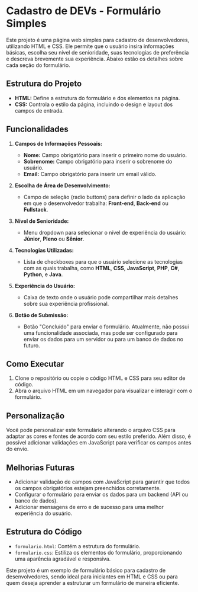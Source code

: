 # Cadastro de DEVs - Formulário Simples

Este projeto é uma página web simples para cadastro de desenvolvedores, utilizando HTML e CSS. Ele permite que o usuário insira informações básicas, escolha seu nível de senioridade, suas tecnologias de preferência e descreva brevemente sua experiência. Abaixo estão os detalhes sobre cada seção do formulário.

## Estrutura do Projeto

- **HTML:** Define a estrutura do formulário e dos elementos na página.
- **CSS:** Controla o estilo da página, incluindo o design e layout dos campos de entrada.

## Funcionalidades

1. **Campos de Informações Pessoais:**
   - **Nome:** Campo obrigatório para inserir o primeiro nome do usuário.
   - **Sobrenome:** Campo obrigatório para inserir o sobrenome do usuário.
   - **Email:** Campo obrigatório para inserir um email válido.

2. **Escolha de Área de Desenvolvimento:**
   - Campo de seleção (radio buttons) para definir o lado da aplicação em que o desenvolvedor trabalha: **Front-end**, **Back-end** ou **Fullstack**.

3. **Nível de Senioridade:**
   - Menu dropdown para selecionar o nível de experiência do usuário: **Júnior**, **Pleno** ou **Sênior**.

4. **Tecnologias Utilizadas:**
   - Lista de checkboxes para que o usuário selecione as tecnologias com as quais trabalha, como **HTML**, **CSS**, **JavaScript**, **PHP**, **C#**, **Python**, e **Java**.

5. **Experiência do Usuário:**
   - Caixa de texto onde o usuário pode compartilhar mais detalhes sobre sua experiência profissional.

6. **Botão de Submissão:**
   - Botão "Concluído" para enviar o formulário. Atualmente, não possui uma funcionalidade associada, mas pode ser configurado para enviar os dados para um servidor ou para um banco de dados no futuro.

## Como Executar

1. Clone o repositório ou copie o código HTML e CSS para seu editor de código.
2. Abra o arquivo HTML em um navegador para visualizar e interagir com o formulário.

## Personalização

Você pode personalizar este formulário alterando o arquivo CSS para adaptar as cores e fontes de acordo com seu estilo preferido. Além disso, é possível adicionar validações em JavaScript para verificar os campos antes do envio.

## Melhorias Futuras

- Adicionar validação de campos com JavaScript para garantir que todos os campos obrigatórios estejam preenchidos corretamente.
- Configurar o formulário para enviar os dados para um backend (API ou banco de dados).
- Adicionar mensagens de erro e de sucesso para uma melhor experiência do usuário.

## Estrutura do Código

- `formulario.html`: Contém a estrutura do formulário.
- `formulario.css`: Estiliza os elementos do formulário, proporcionando uma aparência agradável e responsiva.

Este projeto é um exemplo de formulário básico para cadastro de desenvolvedores, sendo ideal para iniciantes em HTML e CSS ou para quem deseja aprender a estruturar um formulário de maneira eficiente.
